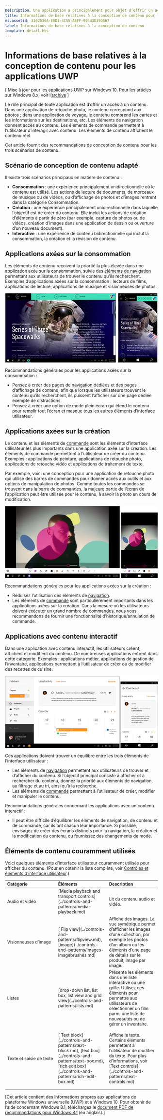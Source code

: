 ```yaml
---
Description: Une application a principalement pour objet d’offrir un accès à un contenu. Dans une application de retouche photo, le contenu correspond aux photos ; dans une application de voyage, le contenu comprend les cartes et les informations sur les destinations, etc.
title: Informations de base relatives à la conception de contenu pour les applications de plateforme Windows universelle (UWP)
ms.assetid: 3102530A-E0D1-4C55-AEFF-99443D39D567
label: Informations de base relatives à la conception de contenu
template: detail.hbs
---
```


#  Informations de base relatives à la conception de contenu pour les applications UWP


\[ Mise à jour pour les applications UWP sur Windows 10. Pour les articles sur Windows 8.x, voir l’[archive](http://go.microsoft.com/fwlink/p/?linkid=619132) \]


Le rôle principal de toute application est d’offrir un accès à un contenu. Dans une application de retouche photo, le contenu correspond aux photos ; dans une application de voyage, le contenu comprend les cartes et les informations sur les destinations, etc. Les éléments de navigation donnent accès au contenu. Les éléments de commande permettent à l’utilisateur d’interagir avec contenu. Les éléments de contenu affichent le contenu réel.

Cet article fournit des recommandations de conception de contenu pour les trois scénarios de contenu.

## <span id="Design_for_the_right_content_scenario"> </span> <span id="design_for_the_right_content_scenario"> </span> <span id="DESIGN_FOR_THE_RIGHT_CONTENT_SCENARIO"> </span>Scénario de conception de contenu adapté


Il existe trois scénarios principaux en matière de contenu :

-   **Consommation** : une expérience principalement unidirectionnelle où le contenu est utilisé. Les actions de lecture de documents, de morceaux de musique ou de vidéos, ou d’affichage de photos et d’images rentrent dans la catégorie Consommation.
-   **Création** : une expérience principalement unidirectionnelle dans laquelle l’objectif est de créer du contenu. Elle inclut les actions de création d’éléments à partir de zéro (par exemple, capture de photos ou de vidéos, création d’images dans une application de dessin ou ouverture d’un nouveau document).
-   **Interactive** : une expérience de contenu bidirectionnelle qui inclut la consommation, la création et la révision de contenu.

## <span id="Consumption-focused_apps"> </span> <span id="consumption-focused_apps"> </span> <span id="CONSUMPTION-FOCUSED_APPS"> </span>Applications axées sur la consommation


Les éléments de contenu reçoivent la priorité la plus élevée dans une application axée sur la consommation, suivie des [éléments de navigation](navigation-basics.md) permettant aux utilisateurs de trouver le contenu qu’ils recherchent. Exemples d’applications axées sur la consommation : lecteurs de films, applications de lecture, applications de musique et visionneuses de photos.

![application de lecteur de news](images/news-reader/v2/newsreader-v2-tablet-phone.png)

Recommandations générales pour les applications axées sur la consommation :

-   Pensez à créer des pages de [navigation](navigation-basics.md) dédiées et des pages d’affichage de contenu, afin que lorsque les utilisateurs trouvent le contenu qu’ils recherchent, ils puissent l’afficher sur une page dédiée exempte de distractions.
-   Pensez à créer une option de mode plein écran qui étend le contenu pour remplir tout l’écran et masque tous les autres éléments d’interface utilisateur.

## <span id="Creation-focused_apps"> </span> <span id="creation-focused_apps"> </span> <span id="CREATION-FOCUSED_APPS"> </span>Applications axées sur la création


Le contenu et les éléments de [commande](commanding-basics.md) sont les éléments d’interface utilisateur les plus importants dans une application axée sur la création. Les éléments de commande permettent à l’utilisateur de créer du contenu. Exemples : applications de peinture, applications de retouche photo, applications de retouche vidéo et applications de traitement de texte.

Par exemple, voici une conception pour une application de retouche photo qui utilise des barres de commandes pour donner accès aux outils et aux options de manipulation de photos. Comme toutes les commandes se trouvent dans la barre de commandes, la majeure partie de l’écran de l’application peut être utilisée pour le contenu, à savoir la photo en cours de modification.

![exemple d’une conception d’application de retouche photo utilisant un Canvas actif](images/photo-editor/uap-photo-tabletphone-sbs.png)

Recommandations générales pour les applications axées sur la création :

-   Réduisez l’utilisation des éléments de [navigation](navigation-basics.md).
-   Les éléments de [commande](commanding-basics.md) sont particulièrement importants dans les applications axées sur la création. Dans la mesure où les utilisateurs doivent exécuter un grand nombre de commandes, nous vous recommandons de fournir une fonctionnalité d’historique/annulation de commande.

## <span id="Apps_with_interactive_content"> </span> <span id="apps_with_interactive_content"> </span> <span id="APPS_WITH_INTERACTIVE_CONTENT"> </span>Applications avec contenu interactif


Dans une application avec contenu interactif, les utilisateurs créent, affichent et modifient du contenu. De nombreuses applications entrent dans cette catégorie. Exemples : applications métier, applications de gestion de l’inventaire, applications permettant à l’utilisateur de créer ou de modifier des recettes de cuisine.

![conception pour un outil de collaboration, application disposant d’un contenu interactif](images/collaboration-tool/uap-collaboration-tabphone-700.png)

Ces applications doivent trouver un équilibre entre les trois éléments de l’interface utilisateur :

-   Les éléments de [navigation](navigation-basics.md) permettent aux utilisateurs de trouver et d’afficher du contenu. Si l’objectif principal consiste à afficher et à rechercher du contenu, donnez la priorité aux éléments de navigation, au filtrage et au tri, ainsi qu’à la recherche.
-   Les éléments de [commande](commanding-basics.md) permettent à l’utilisateur de créer, modifier et manipuler le contenu.

Recommandations générales concernant les applications avec un contenu interactif :

-   Il peut être difficile d’équilibrer les éléments de navigation, de contenu et de commande, car ils ont chacun leur importance. Si possible, envisagez de créer des écrans distincts pour la navigation, la création et la modification du contenu, ou fournissez des changements de mode.

## <span id="Commonly_used_content_elements"> </span> <span id="commonly_used_content_elements"> </span> <span id="COMMONLY_USED_CONTENT_ELEMENTS"> </span>Éléments de contenu couramment utilisés


Voici quelques éléments d’interface utilisateur couramment utilisés pour afficher du contenu. (Pour en obtenir la liste complète, voir [Contrôles et éléments d’interface utilisateur](https://msdn.microsoft.com/library/windows/apps/dn611856).)

<table>
<colgroup>
<col width="33%" />
<col width="33%" />
<col width="33%" />
</colgroup>
<thead>
<tr class="header">
<th align="left">Catégorie</th>
<th align="left">Éléments</th>
<th align="left">Description</th>
</tr>
</thead>
<tbody>
<tr class="odd">
<td align="left">Audio et vidéo</td>
<td align="left">[Media playback and transport controls](../controls-and-patterns/media-playback.md)</td>
<td align="left">Lit du contenu audio et vidéo.</td>
</tr>
<tr class="even">
<td align="left">Visionneuses d’image</td>
<td align="left">[
            Flip view](../controls-and-patterns/flipview.md), [image](../controls-and-patterns/images-imagebrushes.md)</td>
<td align="left">Affiche des images. La vue symétrique permet d’afficher les images d’une collection, par exemple les photos d’un album ou les éléments d’une page de détails sur le produit, image par image.</td>
</tr>
<tr class="odd">
<td align="left">Listes</td>
<td align="left">[drop-down list, list box, list view and grid view](../controls-and-patterns/lists.md)</td>
<td align="left">Présente les éléments dans une liste interactive ou une grille. Utilisez ces éléments pour permettre aux utilisateurs de sélectionner un film parmi une liste de nouveautés ou de gérer un inventaire.</td>
</tr>
<tr class="even">
<td align="left">Texte et saisie de texte</td>
<td align="left"><p>[
            Text block](../controls-and-patterns/text-block.md), [text box](../controls-and-patterns/text-box.md), [rich edit box](../controls-and-patterns/rich-edit-box.md)</p>
</td>
<td align="left">Affiche le texte. Certains éléments permettent à l’utilisateur de modifier du texte. Pour plus d’informations, voir [Text controls](../controls-and-patterns/text-controls.md)</td>
</tr>
</tbody>
</table>

 

\[Cet article contient des informations propres aux applications de plateforme Windows universelle (UWP) et à Windows 10. Pour obtenir de l’aide concernant Windows 8.1, téléchargez le [document PDF de recommandations pour Windows 8.1](https://go.microsoft.com/fwlink/p/?linkid=258743) (en anglais).\]

 

 






<!--HONumber=Mar16_HO1-->


